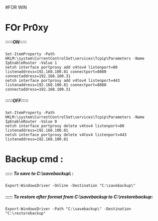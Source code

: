 #FOR WIN

# FOr Pr0xy
##### :::::ON:::::
    Set-ItemProperty -Path HKLM:\system\CurrentControlSet\services\Tcpip\Parameters -Name IpEnableRouter -Value 1
    netsh interface portproxy add v4tov4 listenport=80 listenaddress=192.168.100.81 connectport=8080 connectaddress=192.168.100.31
    netsh interface portproxy add v4tov4 listenport=443 listenaddress=192.168.100.81 connectport=8080 connectaddress=192.168.100.31
##### :::::OFF:::::
    Set-ItemProperty -Path HKLM:\system\CurrentControlSet\services\Tcpip\Parameters -Name IpEnableRouter -Value 0
    netsh interface portproxy delete v4tov4 listenport=80 listenaddress=192.168.100.81
    netsh interface portproxy delete v4tov4 listenport=443 listenaddress=192.168.100.81

# Backup cmd : 
##### ::::: To save to C:\savebackup\ : 
    Export-WindowsDriver -Online -Destination "C:\savebackup\"
##### ::::: To restore after format from C:\savebackup to C:\restorebackup: 
    Export-WindowsDriver -Path "C:\savebackup\" -Destination "C:\restorebackup"
